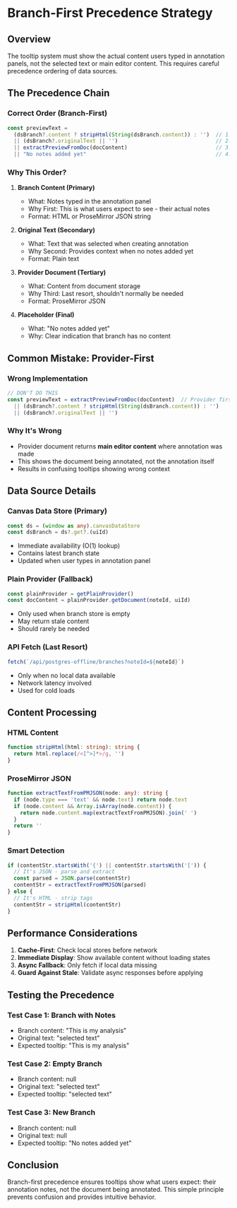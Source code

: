 # Branch-First Precedence Strategy

## Overview
The tooltip system must show the actual content users typed in annotation panels, not the selected text or main editor content. This requires careful precedence ordering of data sources.

## The Precedence Chain

### Correct Order (Branch-First)
```typescript
const previewText = 
  (dsBranch?.content ? stripHtml(String(dsBranch.content)) : '')  // 1. Branch notes
  || (dsBranch?.originalText || '')                               // 2. Selected text
  || extractPreviewFromDoc(docContent)                            // 3. Provider doc
  || "No notes added yet"                                         // 4. Fallback
```

### Why This Order?

1. **Branch Content (Primary)**
   - What: Notes typed in the annotation panel
   - Why First: This is what users expect to see - their actual notes
   - Format: HTML or ProseMirror JSON string

2. **Original Text (Secondary)**
   - What: Text that was selected when creating annotation
   - Why Second: Provides context when no notes added yet
   - Format: Plain text

3. **Provider Document (Tertiary)**
   - What: Content from document storage
   - Why Third: Last resort, shouldn't normally be needed
   - Format: ProseMirror JSON

4. **Placeholder (Final)**
   - What: "No notes added yet"
   - Why: Clear indication that branch has no content

## Common Mistake: Provider-First

### Wrong Implementation
```typescript
// DON'T DO THIS
const previewText = extractPreviewFromDoc(docContent)  // Provider first (WRONG!)
  || (dsBranch?.content ? stripHtml(String(dsBranch.content)) : '')
  || (dsBranch?.originalText || '')
```

### Why It's Wrong
- Provider document returns **main editor content** where annotation was made
- This shows the document being annotated, not the annotation itself
- Results in confusing tooltips showing wrong context

## Data Source Details

### Canvas Data Store (Primary)
```typescript
const ds = (window as any).canvasDataStore
const dsBranch = ds?.get?.(uiId)
```
- Immediate availability (O(1) lookup)
- Contains latest branch state
- Updated when user types in annotation panel

### Plain Provider (Fallback)
```typescript
const plainProvider = getPlainProvider()
const docContent = plainProvider.getDocument(noteId, uiId)
```
- Only used when branch store is empty
- May return stale content
- Should rarely be needed

### API Fetch (Last Resort)
```typescript
fetch(`/api/postgres-offline/branches?noteId=${noteId}`)
```
- Only when no local data available
- Network latency involved
- Used for cold loads

## Content Processing

### HTML Content
```typescript
function stripHtml(html: string): string {
  return html.replace(/<[^>]*>/g, '')
}
```

### ProseMirror JSON
```typescript
function extractTextFromPMJSON(node: any): string {
  if (node.type === 'text' && node.text) return node.text
  if (node.content && Array.isArray(node.content)) {
    return node.content.map(extractTextFromPMJSON).join(' ')
  }
  return ''
}
```

### Smart Detection
```typescript
if (contentStr.startsWith('{') || contentStr.startsWith('[')) {
  // It's JSON - parse and extract
  const parsed = JSON.parse(contentStr)
  contentStr = extractTextFromPMJSON(parsed)
} else {
  // It's HTML - strip tags
  contentStr = stripHtml(contentStr)
}
```

## Performance Considerations

1. **Cache-First**: Check local stores before network
2. **Immediate Display**: Show available content without loading states
3. **Async Fallback**: Only fetch if local data missing
4. **Guard Against Stale**: Validate async responses before applying

## Testing the Precedence

### Test Case 1: Branch with Notes
- Branch content: "This is my analysis"
- Original text: "selected text"
- Expected tooltip: "This is my analysis"

### Test Case 2: Empty Branch
- Branch content: null
- Original text: "selected text"
- Expected tooltip: "selected text"

### Test Case 3: New Branch
- Branch content: null
- Original text: null
- Expected tooltip: "No notes added yet"

## Conclusion
Branch-first precedence ensures tooltips show what users expect: their annotation notes, not the document being annotated. This simple principle prevents confusion and provides intuitive behavior.